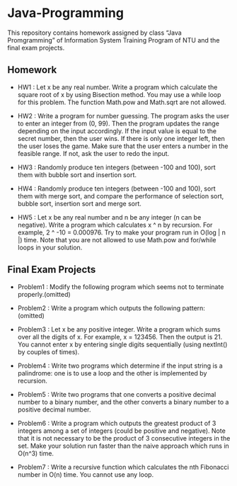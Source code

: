 # Java-Programming
This repository contains homework assigned by class “Java Promgramming” of Information System Training Program of NTU and the final exam projects. 

##	Homework<br>
*	HW1 : 
Let x be any real number. Write a program which calculate the square root of x by using Bisection method. You may use a while loop for this problem. The function Math.pow and Math.sqrt are not allowed.

*	HW2 : 
Write a program for number guessing. The program asks the user to enter an integer from (0, 99). Then the program updates the range depending on the input accordingly. If the input value is equal to the secret number, then the user wins. If there is only one integer left, then the user loses the game. Make sure that the user enters a number in the feasible range. If not, ask the user to redo the input.

*	HW3 : 
Randomly produce ten integers (between -100 and 100), sort them with bubble sort and insertion sort.

*	HW4 : 
Randomly produce ten integers (between -100 and 100), sort them with merge sort, and compare the performance of selection sort, bubble sort, insertion sort and merge sort.

*	HW5 : 
Let x be any real number and n be any integer (n can be negative). Write a program which calculates x ^ n by recursion. For example, 2 ^ -10 = 0.000976. Try to make your program run in O(log | n |) time. Note that you are not allowed to use Math.pow and for/while loops in your solution.

##	Final Exam Projects<br>
*	Problem1 : 
Modify the following program which seems not to terminate properly.(omitted)

*	Problem2 : 
Write a program which outputs the following pattern: (omitted)
   
*	Problem3 : 
Let x be any positive integer. Write a program which sums over all the digits of x. For example, x = 123456. Then the output is 21. You cannot enter x by entering single digits sequentially (using nextInt() by couples of times).

*	Problem4 : 
Write two programs which determine if the input string is a palindrome: one is to use a loop and the other is implemented by recursion.

*	Problem5 : 
Write two programs that one converts a positive decimal number to a binary number, and the other converts a binary number to a positive decimal number.

*	Problem6 : 
Write a program which outputs the greatest product of 3 integers among a set of integers (could be positive and negative). Note that it is not necessary to be the product of 3 consecutive integers in the set. Make your solution run faster than the naive approach which runs in O(n^3) time.

*	Problem7 : 
Write a recursive function which calculates the nth Fibonacci number in O(n) time. You cannot use any loop.
